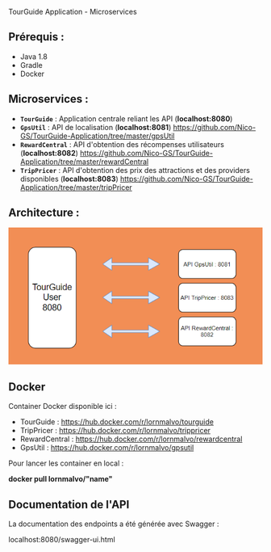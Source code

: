 TourGuide Application - Microservices


<h2>Prérequis :</h2>

* Java 1.8
* Gradle
* Docker

<h2>Microservices : </h2>

* **`TourGuide`** : Application centrale reliant les API (**localhost:8080**)
* **`GpsUtil`** : API de localisation (**localhost:8081**) https://github.com/Nico-GS/TourGuide-Application/tree/master/gpsUtil
* **`RewardCentral`** : API d'obtention des récompenses utilisateurs (**localhost:8082**) https://github.com/Nico-GS/TourGuide-Application/tree/master/rewardCentral
* **`TripPricer`** : API d'obtention des prix des attractions et des providers disponibles (**localhost:8083**) https://github.com/Nico-GS/TourGuide-Application/tree/master/tripPricer

<h2> Architecture : </h2>

![img.png](architecture.png)

<h2> Docker </h2>

Container Docker disponible ici :

* TourGuide : https://hub.docker.com/r/lornmalvo/tourguide
* TripPricer : https://hub.docker.com/r/lornmalvo/trippricer
* RewardCentral : https://hub.docker.com/r/lornmalvo/rewardcentral
* GpsUtil : https://hub.docker.com/r/lornmalvo/gpsutil

Pour lancer les container en local : 

**docker pull lornmalvo/"name"**

<h2> Documentation de l'API </h2>

La documentation des endpoints a été générée avec Swagger :

localhost:8080/swagger-ui.html
